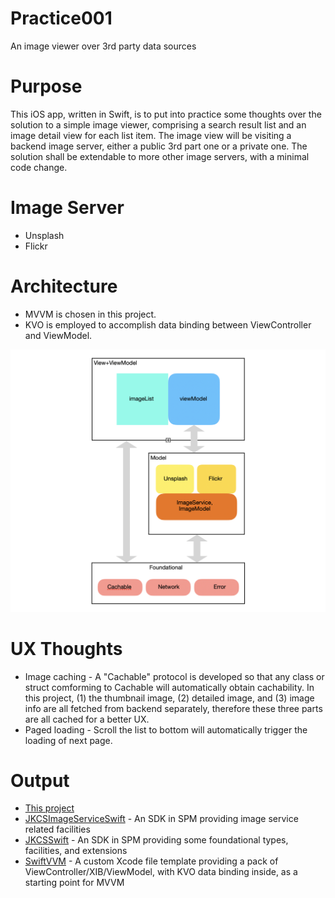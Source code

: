# Practice001
An image viewer over 3rd party data sources

# Purpose
This iOS app, written in Swift, is to put into practice some thoughts over the solution to a simple image viewer, comprising a search result list and an image detail view for each list item. The image view will be visiting a backend image server, either a public 3rd part one or a private one. The solution shall be extendable to more other image servers, with a minimal code change.

# Image Server
* Unsplash
* Flickr

# Architecture
* MVVM is chosen in this project.
* KVO is employed to accomplish data binding between ViewController and ViewModel.

![](https://github.com/zjkuang/Practice001/blob/master/Architecture.png)

# UX Thoughts
* Image caching - A "Cachable" protocol is developed so that any class or struct comforming to Cachable will automatically obtain cachability. In this project, (1) the thumbnail image, (2) detailed image, and (3) image info are all fetched from backend separately, therefore these three parts are all cached for a better UX.
* Paged loading - Scroll the list to bottom will automatically trigger the loading of next page.

# Output
* [This project](https://github.com/zjkuang/Practice001.git)  
* [JKCSImageServiceSwift](https://github.com/zjkuang/JKCSImageServiceSwift.git) - An SDK in SPM providing image service related facilities  
* [JKCSSwift](https://github.com/zjkuang/JKCSSwift.git) - An SDK in SPM providing some foundational types, facilities, and extensions  
* [SwiftVVM](https://github.com/zjkuang/XcodeTemplates.git) - A custom Xcode file template providing a pack of ViewController/XIB/ViewModel, with KVO data binding inside, as a starting point for MVVM
